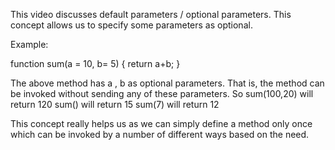 This video discusses default parameters / optional parameters.
This concept allows us to specify some parameters as optional.

Example:

function sum(a = 10, b= 5) {
  return a+b;
}

The above method has a , b as optional parameters. That is, the method can be invoked without sending any of these parameters. 
So 
sum(100,20) will return 120 
sum() will return 15
sum(7) will return 12

This concept really helps us as we can simply define a method only once which can be invoked by a number of different ways based on the need.

